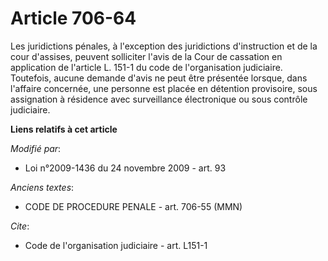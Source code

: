 # Article 706-64

Les juridictions pénales, à l'exception des juridictions d'instruction et de la cour d'assises, peuvent solliciter l'avis de
la Cour de cassation en application de l'article L. 151-1 du code de l'organisation judiciaire. Toutefois, aucune demande
d'avis ne peut être présentée lorsque, dans l'affaire concernée, une personne est placée en détention provisoire, sous
assignation à résidence avec surveillance électronique ou sous contrôle judiciaire.

**Liens relatifs à cet article**

_Modifié par_:

  - Loi n°2009-1436 du 24 novembre 2009 - art. 93

_Anciens textes_:

  - CODE DE PROCEDURE PENALE - art. 706-55 (MMN)

_Cite_:

  - Code de l'organisation judiciaire - art. L151-1
